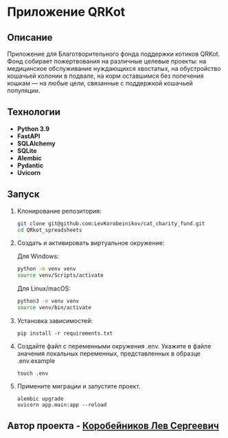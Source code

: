 # Приложение QRKot

## Описание

Приложение для Благотворительного фонда поддержки котиков QRKot.
Фонд собирает пожертвования на различные целевые проекты: на медицинское обслуживание нуждающихся хвостатых, на обустройство кошачьей колонии в подвале, на корм оставшимся без попечения кошкам — на любые цели, связанные с поддержкой кошачьей популяции.

## Технологии

- **Python 3.9**
- **FastAPI**
- **SQLAlchemy**
- **SQLite**
- **Alembic**
- **Pydantic**
- **Uvicorn**

## Запуск

1. Клонирование репозитория:

   ```bash
   git clone git@github.com:LevKorobeinikov/cat_charity_fund.git
   cd QRkot_spreadsheets
   ```

2. Создать и активировать виртуальное окружение:

   Для Windows:

   ```bash
   python -m venv venv
   source venv/Scripts/activate
   ```

   Для Linux/macOS:

   ```bash
   python3 -m venv venv
   source venv/bin/activate
   ```

3. Установка зависимостей:
   ```bach
   pip install -r requirements.txt
   ```
4. Создайте файл с переменными окружения .env. Укажите в файле значения локальных переменных, представленных в образце .env.example
   ```bach
   touch .env
   ```
5. Примените миграции и запустите проект.
   ```bach
   alembic upgrade
   uvicorn app.main:app --reload
   ```

## Автор проекта - [Коробейников Лев Сергеевич](https://github.com/LevKorobeinikov)
